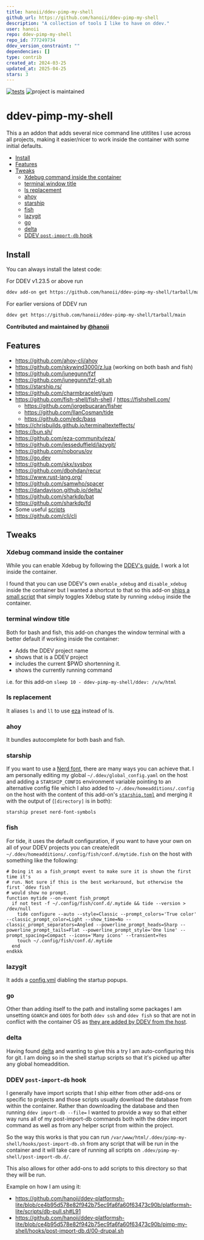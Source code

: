 ```yaml
---
title: hanoii/ddev-pimp-my-shell
github_url: https://github.com/hanoii/ddev-pimp-my-shell
description: "A collection of tools I like to have on ddev."
user: hanoii
repo: ddev-pimp-my-shell
repo_id: 777249734
ddev_version_constraint: ""
dependencies: []
type: contrib
created_at: 2024-03-25
updated_at: 2025-04-25
stars: 3
---
```


[![tests](https://github.com/hanoii/ddev-pimp-my-shell/actions/workflows/tests.yml/badge.svg)](https://github.com/hanoii/ddev-pimp-my-shell/actions/workflows/tests.yml)
![project is maintained](https://img.shields.io/maintenance/yes/2025.svg)

# ddev-pimp-my-shell <!-- omit in toc -->

This a an addon that adds several nice command line utitlites I use across all
projects, making it easier/nicer to work inside the container with some initial
defaults.

<!-- toc -->

- [Install](#install)
- [Features](#features)
- [Tweaks](#tweaks)
  * [Xdebug command inside the container](#xdebug-command-inside-the-container)
  * [terminal window title](#terminal-window-title)
  * [ls replacement](#ls-replacement)
  * [ahoy](#ahoy)
  * [starship](#starship)
  * [fish](#fish)
  * [lazygit](#lazygit)
  * [go](#go)
  * [delta](#delta)
  * [DDEV `post-import-db` hook](#ddev-post-import-db-hook)

<!-- tocstop -->

## Install

You can always install the latest code:

For DDEV v1.23.5 or above run

```sh
ddev add-on get https://github.com/hanoii/ddev-pimp-my-shell/tarball/main
```

For earlier versions of DDEV run

```sh
ddev get https://github.com/hanoii/ddev-pimp-my-shell/tarball/main
```

**Contributed and maintained by [@hanoii](https://github.com/hanoii)**

## Features

- https://github.com/ahoy-cli/ahoy
- https://github.com/skywind3000/z.lua (working on both bash and fish)
- https://github.com/junegunn/fzf
- https://github.com/junegunn/fzf-git.sh
- https://starship.rs/
- https://github.com/charmbracelet/gum
- https://github.com/fish-shell/fish-shell / https://fishshell.com/
  - https://github.com/jorgebucaran/fisher
  - https://github.com/IlanCosman/tide
  - https://github.com/edc/bass
- https://chrisbuilds.github.io/terminaltexteffects/
- https://bun.sh/
- https://github.com/eza-community/eza/
- https://github.com/jesseduffield/lazygit/
- https://github.com/noborus/ov
- https://go.dev
- https://github.com/skx/sysbox
- https://github.com/dbohdan/recur
- https://www.rust-lang.org/
- https://github.com/samwho/spacer
- https://dandavison.github.io/delta/
- https://github.com/sharkdp/bat
- https://github.com/sharkdp/fd
- Some useful [scripts](https://github.com/hanoii/ddev-pimp-my-shell/blob/main/pimp-my-shell/scripts)
- https://github.com/cli/cli

## Tweaks

### Xdebug command inside the container

While you can enable Xdebug by following the [DDEV's guide][ddev-xdebug], I work
a lot inside the container.

I found that you can use DDEV's own `enable_xdebug` and `disable_xdebug` inside
the container but I wanted a shortcut to that so this add-on
[ships a small script](https://github.com/hanoii/ddev-pimp-my-shell/blob/main/homeadditions/.local/bin/xdebug) that simply toggles
Xdebug state by running `xdebug` inside the container.

[ddev-xdebug]:
  https://ddev.readthedocs.io/en/stable/users/debugging-profiling/step-debugging/

### terminal window title

Both for bash and fish, this add-on changes the window terminal with a better
default if working inside the container:

- Adds the DDEV project name
- shows that is a DDEV project
- includes the current $PWD shortenning it.
- shows the currently running command

i.e. for this add-on `sleep 10 - ddev-pimp-my-shell/ddev: /v/w/html`

### ls replacement

It aliases `ls` and `ll` to use [eza](https://github.com/eza-community/eza/)
instead of ls.

### ahoy

It bundles autocomplete for both bash and fish.

### starship

If you want to use a [Nerd font](https://starship.rs/presets/nerd-font), there
are many ways you can achieve that. I am personally editing my global
`~/.ddev/global_config.yaml` on the host and adding a `STARSHIP_CONFIG`
environment variable pointing to an alternative config file which I also added
to `~/.ddev/homeadditions/.config` on the host with the content of this add-on's
[`starship.toml`](https://github.com/hanoii/ddev-pimp-my-shell/blob/main/homeadditions/.config/starship.toml) and merging it with the
output of (`[directory]` is in both):

```
starship preset nerd-font-symbols
```

### fish

For tide, it uses the default configuration, if you want to have your own on all
of your DDEV projects you can create/edit
`~/.ddev/homeadditions/.config/fish/conf.d/mytide.fish` on the host with
something like the following:

```fish
# Doing it as a fish_prompt event to make sure it is shown the first time it's
# run. Not sure if this is the best workaround, but otherwise the first `ddev fish`
# would show no prompt.
function mytide --on-event fish_prompt
  if not test -f ~/.config/fish/conf.d/.mytide && tide --version > /dev/null
    tide configure --auto --style=Classic --prompt_colors='True color' --classic_prompt_color=Light --show_time=No --classic_prompt_separators=Angled --powerline_prompt_heads=Sharp --powerline_prompt_tails=Flat --powerline_prompt_style='One line' --prompt_spacing=Compact --icons='Many icons' --transient=Yes
    touch ~/.config/fish/conf.d/.mytide
  end
endkkk
```

### lazygit

It adds a [config.yml](https://github.com/hanoii/ddev-pimp-my-shell/blob/main/homeadditions/.config/lazygit/config.yml) diabling the
startup popups.

### go

Other than adding itself to the path and installing some packages I am unsetting
`GOARCH` and `GOOS` for both `ddev ssh` and `ddev fish` so that are not in
conflict with the container OS as
[they are added by DDEV from the host](https://github.com/ddev/ddev/issues/6748).

### delta

Having found [delta](https://dandavison.github.io/delta/) and wanting to give
this a try I am auto-configuring this for git. I am doing so in the shell
startup scripts so that it's picked up after any global homeaddition.

### DDEV `post-import-db` hook

I generally have import scripts that I ship either from other add-ons or
specific to projects and those scripts usually download the database from within
the container. Rather than downloading the database and then running
`ddev import-db --file=` I wanted to provide a way so that either way runs all
of my post-import-db commands both with the ddev import command as well as from
any helper script from within the project.

So the way this works is that you can run
`/var/www/html/.ddev/pimp-my-shell/hooks/post-import-db.sh` from any script that
will be run in the container and it will take care of running all scripts on
`.ddev/pimp-my-shell/post-import-db.d/`.

This also allows for other add-ons to add scripts to this directory so that they
will be run.

Example on how I am using it:

- https://github.com/hanoii/ddev-platformsh-lite/blob/ce4b95d578e82f942b75ec9fa6fa60f63473c90b/platformsh-lite/scripts/db-pull.sh#L91
- https://github.com/hanoii/ddev-platformsh-lite/blob/ce4b95d578e82f942b75ec9fa6fa60f63473c90b/pimp-my-shell/hooks/post-import-db.d/00-drupal.sh
